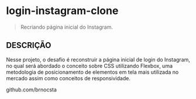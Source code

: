 # login-instagram-clone
> Recriando página inicial do Instagram.

## DESCRIÇÃO
Nesse projeto, o desafio é reconstruir a página inicial de login do Instagram, no qual será abordado o conceito sobre CSS utilizando Flexbox, uma metodologia de posicionamento de elementos em tela mais utilizada no mercado assim como conceitos de responsividade.

github.com/brnocsta
